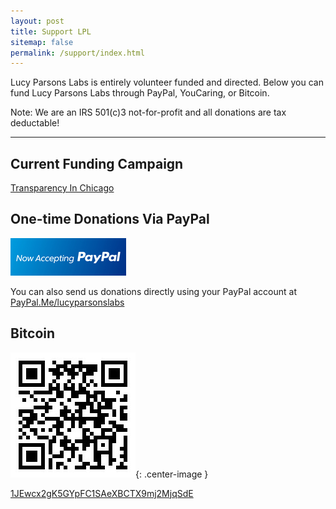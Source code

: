 ```yaml
---
layout: post
title: Support LPL
sitemap: false
permalink: /support/index.html
---
```



Lucy Parsons Labs is entirely volunteer funded and directed. Below you can fund Lucy Parsons Labs through PayPal, YouCaring, or Bitcoin. 

Note: We are an IRS 501(c)3 not-for-profit and all donations are tax deductable!

----------------------------

## Current Funding Campaign

[Transparency In Chicago](https://www.youcaring.com/lucyparsonslabs)

## One-time Donations Via PayPal

![Paypal](/images/paypal.jpg)

You can also send us donations directly using your PayPal account at [PayPal.Me/lucyparsonslabs](https://PayPal.Me/lucyparsonslabs)

## Bitcoin
![bitcoin](/images/BTCWalletQR.jpg){: .center-image }

[1JEwcx2gK5GYpFC1SAeXBCTX9mj2MjqSdE](https://blockchain.info/address/1JEwcx2gK5GYpFC1SAeXBCTX9mj2MjqSdE)

